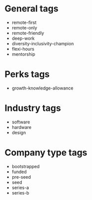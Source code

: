 # General tags
- remote-first
- remote-only
- remote-friendly
- deep-work
- diversity-inclusivity-champion
- flexi-hours
- mentorship

# Perks tags
- growth-knowledge-allowance

# Industry tags
- software
- hardware
- design

# Company type tags
- bootstrapped
- funded
- pre-seed
- seed
- series-a
- series-b